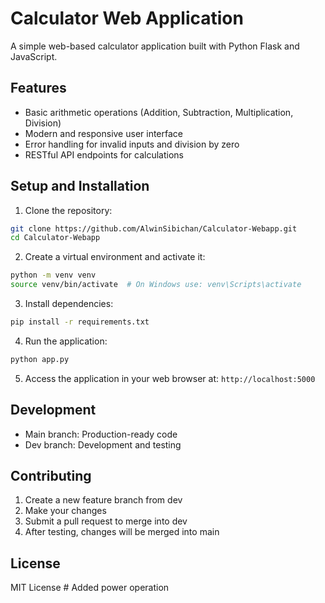 # Calculator Web Application

A simple web-based calculator application built with Python Flask and JavaScript.

## Features

- Basic arithmetic operations (Addition, Subtraction, Multiplication, Division)
- Modern and responsive user interface
- Error handling for invalid inputs and division by zero
- RESTful API endpoints for calculations

## Setup and Installation

1. Clone the repository:
```bash
git clone https://github.com/AlwinSibichan/Calculator-Webapp.git
cd Calculator-Webapp
```

2. Create a virtual environment and activate it:
```bash
python -m venv venv
source venv/bin/activate  # On Windows use: venv\Scripts\activate
```

3. Install dependencies:
```bash
pip install -r requirements.txt
```

4. Run the application:
```bash
python app.py
```

5. Access the application in your web browser at: `http://localhost:5000`

## Development

- Main branch: Production-ready code
- Dev branch: Development and testing

## Contributing

1. Create a new feature branch from dev
2. Make your changes
3. Submit a pull request to merge into dev
4. After testing, changes will be merged into main

## License

MIT License # Added power operation
